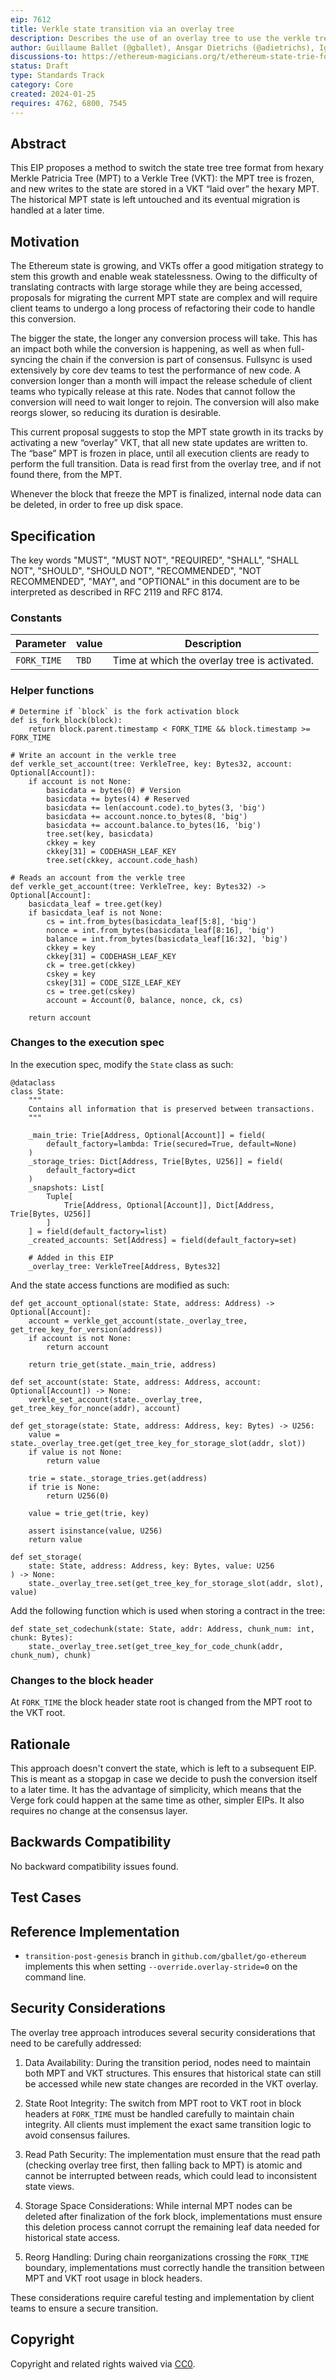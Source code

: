 ```yaml
---
eip: 7612
title: Verkle state transition via an overlay tree
description: Describes the use of an overlay tree to use the verkle tree structure, while leaving the historical state untouched.
author: Guillaume Ballet (@gballet), Ansgar Dietrichs (@adietrichs), Ignacio Hagopian (@jsign), Gottfried Herold (@GottfriedHerold), Jamie Lokier (@jlokier), Tanishq Jasoria (@tanishqjasoria), Parithosh Jayanthi (@parithosh), Gabriel Rocheleau (@gabrocheleau), Karim Taam (@matkt)
discussions-to: https://ethereum-magicians.org/t/ethereum-state-trie-format-change-using-an-overlay/4165
status: Draft
type: Standards Track
category: Core
created: 2024-01-25
requires: 4762, 6800, 7545
---
```


## Abstract

This EIP proposes a method to switch the state tree tree format from hexary Merkle Patricia Tree (MPT) to a Verkle Tree (VKT): the MPT tree is frozen, and new writes to the state are stored in a VKT “laid over” the hexary MPT. The historical MPT state is left untouched and its eventual migration is handled at a later time.

## Motivation

The Ethereum state is growing, and VKTs offer a good mitigation strategy to stem this growth and enable weak statelessness. Owing to the difficulty of translating contracts with large storage while they are being accessed, proposals for migrating the current MPT state are complex and will require client teams to undergo a long process of refactoring their code to handle this conversion.

The bigger the state, the longer any conversion process will take. This has an impact both while the conversion is happening, as well as when full-syncing the chain if the conversion is part of consensus. Fullsync is used extensively by core dev teams to test the performance of new code. A conversion longer than a month will impact the release schedule of client teams who typically release at this rate. Nodes that cannot follow the conversion will need to wait longer to rejoin. The conversion will also make reorgs slower, so reducing its duration is desirable.

This current proposal suggests to stop the MPT state growth in its tracks by activating a new “overlay” VKT, that all new state updates are written to. The “base” MPT is frozen in place, until all execution clients are ready to perform the full transition. Data is read first from the overlay tree, and if not found there, from the MPT.

Whenever the block that freeze the MPT is finalized, internal node data can be deleted, in order to free up disk space.

## Specification

The key words "MUST", "MUST NOT", "REQUIRED", "SHALL", "SHALL NOT", "SHOULD", "SHOULD NOT", "RECOMMENDED", "NOT RECOMMENDED", "MAY", and "OPTIONAL" in this document are to be interpreted as described in RFC 2119 and RFC 8174.

### Constants

| Parameter   | value | Description                                  |
| ----------- | ----- | -------------------------------------------- |
| `FORK_TIME` | `TBD` | Time at which the overlay tree is activated. |

### Helper functions

```python3
# Determine if `block` is the fork activation block
def is_fork_block(block):
    return block.parent.timestamp < FORK_TIME && block.timestamp >= FORK_TIME
    
# Write an account in the verkle tree
def verkle_set_account(tree: VerkleTree, key: Bytes32, account: Optional[Account]):
    if account is not None:
        basicdata = bytes(0) # Version
        basicdata += bytes(4) # Reserved
        basicdata += len(account.code).to_bytes(3, 'big')
        basicdata += account.nonce.to_bytes(8, 'big')
        basicdata += account.balance.to_bytes(16, 'big')
        tree.set(key, basicdata)
        ckkey = key
        ckkey[31] = CODEHASH_LEAF_KEY
        tree.set(ckkey, account.code_hash)

# Reads an account from the verkle tree
def verkle_get_account(tree: VerkleTree, key: Bytes32) -> Optional[Account]:
    basicdata_leaf = tree.get(key)
    if basicdata_leaf is not None:
        cs = int.from_bytes(basicdata_leaf[5:8], 'big')
        nonce = int.from_bytes(basicdata_leaf[8:16], 'big')
        balance = int.from_bytes(basicdata_leaf[16:32], 'big')
        ckkey = key
        ckkey[31] = CODEHASH_LEAF_KEY
        ck = tree.get(ckkey)
        cskey = key
        cskey[31] = CODE_SIZE_LEAF_KEY
        cs = tree.get(cskey)
        account = Account(0, balance, nonce, ck, cs)

    return account
```

### Changes to the execution spec

In the execution spec, modify the `State` class as such:

```python3
@dataclass
class State:
    """
    Contains all information that is preserved between transactions.
    """

    _main_trie: Trie[Address, Optional[Account]] = field(
        default_factory=lambda: Trie(secured=True, default=None)
    )
    _storage_tries: Dict[Address, Trie[Bytes, U256]] = field(
        default_factory=dict
    )
    _snapshots: List[
        Tuple[
            Trie[Address, Optional[Account]], Dict[Address, Trie[Bytes, U256]]
        ]
    ] = field(default_factory=list)
    _created_accounts: Set[Address] = field(default_factory=set)

    # Added in this EIP
    _overlay_tree: VerkleTree[Address, Bytes32]
```

And the state access functions are modified as such:

```python3
def get_account_optional(state: State, address: Address) -> Optional[Account]:
    account = verkle_get_account(state._overlay_tree, get_tree_key_for_version(address))
    if account is not None:
        return account
    
    return trie_get(state._main_trie, address)

def set_account(state: State, address: Address, account: Optional[Account]) -> None:
    verkle_set_account(state._overlay_tree, get_tree_key_for_nonce(addr), account)

def get_storage(state: State, address: Address, key: Bytes) -> U256:
    value = state._overlay_tree.get(get_tree_key_for_storage_slot(addr, slot))
    if value is not None:
        return value
        
    trie = state._storage_tries.get(address)
    if trie is None:
        return U256(0)

    value = trie_get(trie, key)

    assert isinstance(value, U256)
    return value

def set_storage(
    state: State, address: Address, key: Bytes, value: U256
) -> None:
    state._overlay_tree.set(get_tree_key_for_storage_slot(addr, slot), value)
```

Add the following function which is used when storing a contract in the tree:

```python3
def state_set_codechunk(state: State, addr: Address, chunk_num: int, chunk: Bytes):
    state._overlay_tree.set(get_tree_key_for_code_chunk(addr, chunk_num), chunk)
```

### Changes to the block header

At `FORK_TIME` the block header state root is changed from the MPT root to the VKT root.

## Rationale

This approach doesn't convert the state, which is left to a subsequent EIP. This is meant as a stopgap in case we decide to push the conversion itself to a later time. It has the advantage of simplicity, which means that the Verge fork could happen at the same time as other, simpler EIPs. It also requires no change at the consensus layer.

## Backwards Compatibility

No backward compatibility issues found.

## Test Cases

<!--
  This section is optional for non-Core EIPs.

  The Test Cases section should include expected input/output pairs, but may include a succinct set of executable tests. It should not include project build files. No new requirements may be be introduced here (meaning an implementation following only the Specification section should pass all tests here.)
  If the test suite is too large to reasonably be included inline, then consider adding it as one or more files in `../assets/eip-####/`. External links will not be allowed

  TODO: Remove this comment before submitting
-->

## Reference Implementation

 * `transition-post-genesis` branch in `github.com/gballet/go-ethereum` implements this when setting `--override.overlay-stride=0` on the command line.

## Security Considerations

The overlay tree approach introduces several security considerations that need to be carefully addressed:

1. Data Availability: During the transition period, nodes need to maintain both MPT and VKT structures. This ensures that historical state can still be accessed while new state changes are recorded in the VKT overlay.

2. State Root Integrity: The switch from MPT root to VKT root in block headers at `FORK_TIME` must be handled carefully to maintain chain integrity. All clients must implement the exact same transition logic to avoid consensus failures.

3. Read Path Security: The implementation must ensure that the read path (checking overlay tree first, then falling back to MPT) is atomic and cannot be interrupted between reads, which could lead to inconsistent state views.

4. Storage Space Considerations: While internal MPT nodes can be deleted after finalization of the fork block, implementations must ensure this deletion process cannot corrupt the remaining leaf data needed for historical state access.

5. Reorg Handling: During chain reorganizations crossing the `FORK_TIME` boundary, implementations must correctly handle the transition between MPT and VKT root usage in block headers.

These considerations require careful testing and implementation by client teams to ensure a secure transition.

## Copyright

Copyright and related rights waived via [CC0](../LICENSE.md).
